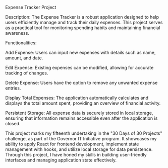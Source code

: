 Expense Tracker Project 

Description: The Expense Tracker is a robust application designed to help users efficiently manage and track their daily expenses. This project serves as a practical tool for monitoring spending habits and maintaining financial awareness.

Functionalities:

Add Expense: Users can input new expenses with details such as name, amount, and date.

Edit Expense: Existing expenses can be modified, allowing for accurate tracking of changes.

Delete Expense: Users have the option to remove any unwanted expense entries.

Display Total Expenses: The application automatically calculates and displays the total amount spent, providing an overview of financial activity.

Persistent Storage: All expense data is securely stored in local storage, ensuring that information remains accessible even after the application is closed.

This project marks my fifteenth undertaking in the "30 Days of 30 Projects" challenge, as part of the Governor IT Initiative program. It showcases my ability to apply React for frontend development, implement state management with hooks, and utilize local storage for data persistence. Through this project, I have honed my skills in building user-friendly interfaces and managing application state effectively.
